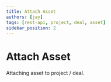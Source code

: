 ```yaml
---
title: Attach Asset
authors: [jay]
tags: [rest-api, project, deal, asset]
sidebar_position: 2
---
```


# Attach Asset

Attaching asset to project / deal.
